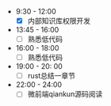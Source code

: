 - 9:30 - 12:00
    - [x] 内部知识库权限开发
- 13:45 - 16:00
    - [ ] 熟悉低代码
- 16:00 - 18:00
    - [ ] 熟悉低代码
- 19:00 - 20: 00
    - [ ] rust总结一章节
- 22:00 - 24:00
    - [ ]  微前端qiankun源码阅读

